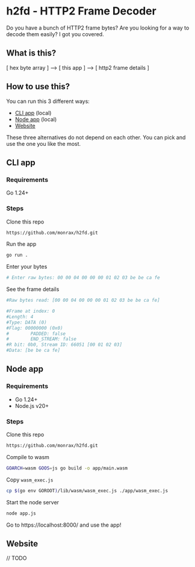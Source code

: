 # h2fd - HTTP2 Frame Decoder

Do you have a bunch of HTTP2 frame bytes? Are you looking for a way to decode them easily? I got you covered.

## What is this?

[ hex byte array ] -->  [ this app ] --> [ http2 frame details ]

## How to use this?

You can run this 3 different ways:

- [CLI app](#cli-app) (local)
- [Node app](#node-app) (local)
- [Website](#website)

These three alternatives do not depend on each other. You can pick and use the one you like the most.

## CLI app

### Requirements

Go 1.24+

### Steps

Clone this repo

```sh
https://github.com/monrax/h2fd.git
```

Run the app

```sh
go run .
```

Enter your bytes

```sh
# Enter raw bytes: 00 00 04 00 00 00 01 02 03 be be ca fe
```

See the frame details

```sh
#Raw bytes read: [00 00 04 00 00 00 01 02 03 be be ca fe]

#Frame at index: 0
#Length: 4
#Type: DATA (0)
#Flag: 00000000 (0x0)
#        PADDED: false
#        END_STREAM: false
#R bit: 0b0, Stream ID: 66051 [00 01 02 03]
#Data: [be be ca fe]
```

## Node app

### Requirements

- Go 1.24+
- Node.js v20+

### Steps

Clone this repo

```sh
https://github.com/monrax/h2fd.git
```

Compile to wasm

```sh
GOARCH=wasm GOOS=js go build -o app/main.wasm
```

Copy `wasm_exec.js`

```sh
cp $(go env GOROOT)/lib/wasm/wasm_exec.js ./app/wasm_exec.js
```

Start the node server

```sh
node app.js
```

Go to https://localhost:8000/ and use the app!

## Website

// TODO
